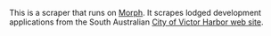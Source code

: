 This is a scraper that runs on [Morph](https://morph.io).  It scrapes lodged development applications from the South Australian [City of Victor Harbor web site](https://www.victor.sa.gov.au).
